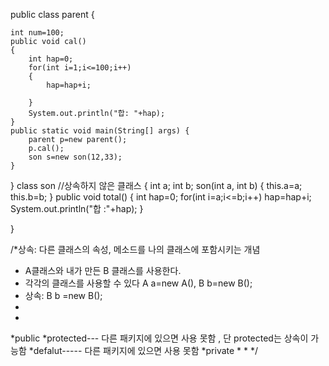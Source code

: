 

public class parent {


	
	int num=100;
	public void cal()
	{
		int hap=0;
		for(int i=1;i<=100;i++)
		{
			hap=hap+i;
		
		}
		System.out.println("합: "+hap);
	}
	public static void main(String[] args) {
		parent p=new parent();
		p.cal();
		son s=new son(12,33);
	}
	
}
class son //상속하지 않은 클래스
{
	int a;
	int b;
	son(int a, int b)
	{
		this.a=a;
		this.b=b;
	}
	public void total()
	{
		int hap=0;
		for(int i=a;i<=b;i++)
		hap=hap+i;
		System.out.println("합 :"+hap);
	}

}

/*상속: 다른 클래스의 속성, 메소드를 나의 클래스에 포함시키는 개념
 * A클래스와 내가 만든 B 클래스를 사용한다.
 * 각각의 클래스를 사용할 수 있다 A a=new A(), B b=new B();
 * 상속: B b =new B(); 
 * 
 *
 *public
 *protected--- 다른 패키지에 있으면 사용 못함 , 단 protected는 상속이 가능함
 *defalut----- 다른 패키지에 있으면 사용 못함
 *private
 *
 *
 */
